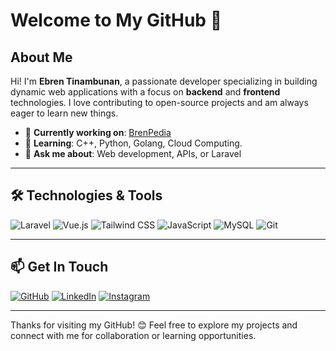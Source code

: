 # Welcome to My GitHub 👋

## About Me
Hi! I'm **Ebren Tinambunan**, a passionate developer specializing in building dynamic web applications with a focus on **backend** and **frontend** technologies. I love contributing to open-source projects and am always eager to learn new things.

- 🔭 **Currently working on**: [BrenPedia](https://brenpedia.com)
- 🌱 **Learning**: C++, Python, Golang, Cloud Computing.
- 💬 **Ask me about**: Web development, APIs, or Laravel

---

## 🛠️ Technologies & Tools

![Laravel](https://img.shields.io/badge/Laravel-F05340?style=for-the-badge&logo=laravel&logoColor=white)
![Vue.js](https://img.shields.io/badge/Vue.js-35495E?style=for-the-badge&logo=vue.js&logoColor=4FC08D)
![Tailwind CSS](https://img.shields.io/badge/Tailwind_CSS-38B2AC?style=for-the-badge&logo=tailwind-css&logoColor=white)
![JavaScript](https://img.shields.io/badge/JavaScript-F7DF1E?style=for-the-badge&logo=javascript&logoColor=black)
![MySQL](https://img.shields.io/badge/MySQL-4479A1?style=for-the-badge&logo=mysql&logoColor=white)
![Git](https://img.shields.io/badge/Git-F05032?style=for-the-badge&logo=git&logoColor=white)

---

## 📫 Get In Touch

[![GitHub](https://img.shields.io/badge/GitHub-181717?style=for-the-badge&logo=github&logoColor=white)](https://github.com/ebrentinambunan)
[![LinkedIn](https://img.shields.io/badge/LinkedIn-0077B5?style=for-the-badge&logo=linkedin&logoColor=white)](https://linkedin.com/in/ebrentinambunan)
[![Instagram](https://img.shields.io/badge/Instagram-E4405F?style=for-the-badge&logo=instagram&logoColor=white)](https://instagram.com/ebren_tinambunan)

---

Thanks for visiting my GitHub! 😊 Feel free to explore my projects and connect with me for collaboration or learning opportunities.
